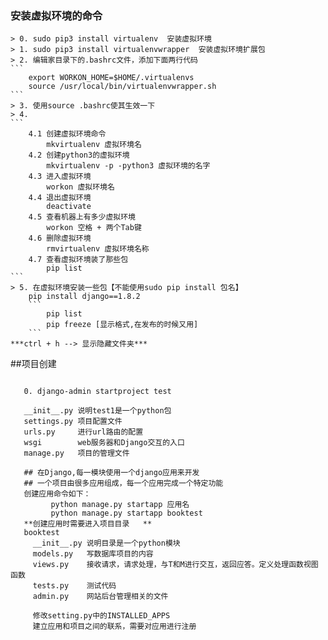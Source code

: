 ### 安装虚拟环境的命令
    > 0. sudo pip3 install virtualenv  安装虚拟环境
    > 1. sudo pip3 install virtualenvwrapper  安装虚拟环境扩展包
    > 2. 编辑家目录下的.bashrc文件，添加下面两行代码
    ```
        export WORKON_HOME=$HOME/.virtualenvs
        source /usr/local/bin/virtualenvwrapper.sh
    ```
    > 3. 使用source .bashrc使其生效一下
    > 4. 
    ```
        4.1 创建虚拟环境命令
            mkvirtualenv 虚拟环境名
        4.2 创建python3的虚拟环境
            mkvirtualenv -p -python3 虚拟环境的名字
        4.3 进入虚拟环境
            workon 虚拟环境名
        4.4 退出虚拟环境
            deactivate
        4.5 查看机器上有多少虚拟环境
            workon 空格 + 两个Tab键
        4.6 删除虚拟环境
            rmvirtualenv 虚拟环境名称
        4.7 查看虚拟环境装了那些包
            pip list 
    ```
    > 5. 在虚拟环境安装一些包【不能使用sudo pip install 包名】
        pip install django==1.8.2
        ```
            pip list
            pip freeze [显示格式,在发布的时候又用]
        ```
    ***ctrl + h --> 显示隐藏文件夹***
    
##项目创建
   ```
      
      0. django-admin startproject test
      
      __init__.py 说明test1是一个python包
      settings.py 项目配置文件
      urls.py     进行url路由的配置
      wsgi        web服务器和Django交互的入口
      manage.py   项目的管理文件
      
      ## 在Django,每一模块使用一个django应用来开发
      ## 一个项目由很多应用组成，每一个应用完成一个特定功能
      创建应用命令如下：
            python manage.py startapp 应用名
            python manage.py startapp booktest
      **创建应用时需要进入项目目录   **
      booktest
        __init__.py 说明目录是一个python模块
        models.py   写数据库项目的内容
        views.py    接收请求，请求处理，与T和M进行交互，返回应答。定义处理函数视图函数
        tests.py    测试代码
        admin.py    网站后台管理相关的文件
        
        修改setting.py中的INSTALLED_APPS
        建立应用和项目之间的联系，需要对应用进行注册
   ```
    
    
    
    
    
    
    
    
    
    
    
    
    
    
    
    
    
    
    
    
    
    
    
    
    
    
    
    
    